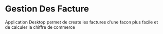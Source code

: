 # Gestion Des Facture 
 Application Desktop permet de create les factures d'une facon plus facile et de calculer la chiffre de commerce   
